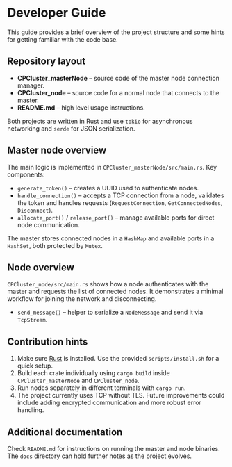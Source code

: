 # Developer Guide

This guide provides a brief overview of the project structure and some hints for getting familiar with the code base.

## Repository layout

- **CPCluster_masterNode** – source code of the master node connection manager.
- **CPCluster_node** – source code for a normal node that connects to the master.
- **README.md** – high level usage instructions.

Both projects are written in Rust and use `tokio` for asynchronous networking and `serde` for JSON serialization.

## Master node overview

The main logic is implemented in `CPCluster_masterNode/src/main.rs`.
Key components:

- `generate_token()` – creates a UUID used to authenticate nodes.
- `handle_connection()` – accepts a TCP connection from a node, validates the token and handles requests (`RequestConnection`, `GetConnectedNodes`, `Disconnect`).
- `allocate_port()` / `release_port()` – manage available ports for direct node communication.

The master stores connected nodes in a `HashMap` and available ports in a `HashSet`, both protected by `Mutex`.

## Node overview

`CPCluster_node/src/main.rs` shows how a node authenticates with the master and requests the list of connected nodes. It demonstrates a minimal workflow for joining the network and disconnecting.

- `send_message()` – helper to serialize a `NodeMessage` and send it via `TcpStream`.

## Contribution hints

1. Make sure [Rust](https://www.rust-lang.org/) is installed. Use the provided `scripts/install.sh` for a quick setup.
2. Build each crate individually using `cargo build` inside `CPCluster_masterNode` and `CPCluster_node`.
3. Run nodes separately in different terminals with `cargo run`.
4. The project currently uses TCP without TLS. Future improvements could include adding encrypted communication and more robust error handling.

## Additional documentation

Check `README.md` for instructions on running the master and node binaries. The `docs` directory can hold further notes as the project evolves.
